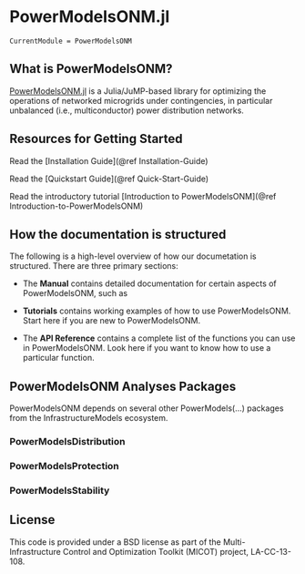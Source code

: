# PowerModelsONM.jl

```@meta
CurrentModule = PowerModelsONM
```

## What is PowerModelsONM?

[PowerModelsONM.jl](https://github.com/lanl-ansi/PowerModelsONM.jl) is a Julia/JuMP-based library for optimizing the operations of networked microgrids under contingencies, in particular unbalanced (i.e., multiconductor) power distribution networks.

## Resources for Getting Started

Read the [Installation Guide](@ref Installation-Guide)

Read the [Quickstart Guide](@ref Quick-Start-Guide)

Read the introductory tutorial [Introduction to PowerModelsONM](@ref Introduction-to-PowerModelsONM)

## How the documentation is structured

The following is a high-level overview of how our documetation is structured. There are three primary sections:

- The __Manual__ contains detailed documentation for certain aspects of PowerModelsONM, such as

- __Tutorials__ contains working examples of how to use PowerModelsONM. Start here if you are new to PowerModelsONM.

- The __API Reference__ contains a complete list of the functions you can use in PowerModelsONM. Look here if you want to know how to use a particular function.

## PowerModelsONM Analyses Packages

PowerModelsONM depends on several other PowerModels(...) packages from the InfrastructureModels ecosystem.

### PowerModelsDistribution

### PowerModelsProtection

### PowerModelsStability

## License

This code is provided under a BSD license as part of the Multi-Infrastructure Control and Optimization Toolkit (MICOT) project, LA-CC-13-108.
